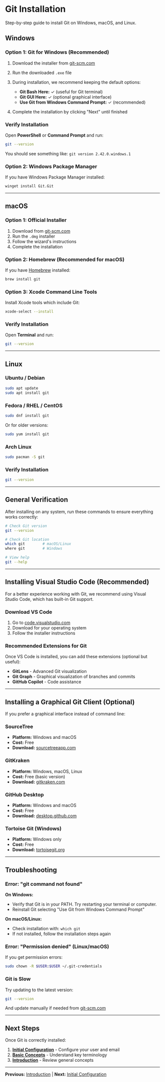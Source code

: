 # Git Installation

Step-by-step guide to install Git on Windows, macOS, and Linux.

## Windows

### Option 1: Git for Windows (Recommended)

1. Download the installer from [git-scm.com](https://git-scm.com/download/win)
2. Run the downloaded `.exe` file
3. During installation, we recommend keeping the default options:
   - **Git Bash Here:** ✓ (useful for Git terminal)
   - **Git GUI Here:** ✓ (optional graphical interface)
   - **Use Git from Windows Command Prompt:** ✓ (recommended)

4. Complete the installation by clicking "Next" until finished

### Verify Installation

Open **PowerShell** or **Command Prompt** and run:

```bash
git --version
```

You should see something like: `git version 2.42.0.windows.1`

### Option 2: Windows Package Manager

If you have Windows Package Manager installed:

```bash
winget install Git.Git
```

---

## macOS

### Option 1: Official Installer

1. Download from [git-scm.com](https://git-scm.com/download/mac)
2. Run the `.dmg` installer
3. Follow the wizard's instructions
4. Complete the installation

### Option 2: Homebrew (Recommended for macOS)

If you have [Homebrew](https://brew.sh/) installed:

```bash
brew install git
```

### Option 3: Xcode Command Line Tools

Install Xcode tools which include Git:

```bash
xcode-select --install
```

### Verify Installation

Open **Terminal** and run:

```bash
git --version
```

---

## Linux

### Ubuntu / Debian

```bash
sudo apt update
sudo apt install git
```

### Fedora / RHEL / CentOS

```bash
sudo dnf install git
```

Or for older versions:

```bash
sudo yum install git
```

### Arch Linux

```bash
sudo pacman -S git
```

### Verify Installation

```bash
git --version
```

---

## General Verification

After installing on any system, run these commands to ensure everything works correctly:

```bash
# Check Git version
git --version

# Check Git location
which git        # macOS/Linux
where git        # Windows

# View help
git --help
```

---

## Installing Visual Studio Code (Recommended)

For a better experience working with Git, we recommend using Visual Studio Code, which has built-in Git support.

### Download VS Code

1. Go to [code.visualstudio.com](https://code.visualstudio.com/)
2. Download for your operating system
3. Follow the installer instructions

### Recommended Extensions for Git

Once VS Code is installed, you can add these extensions (optional but useful):

- **GitLens** - Advanced Git visualization
- **Git Graph** - Graphical visualization of branches and commits
- **GitHub Copilot** - Code assistance

---

## Installing a Graphical Git Client (Optional)

If you prefer a graphical interface instead of command line:

### SourceTree

- **Platform:** Windows and macOS
- **Cost:** Free
- **Download:** [sourcetreeapp.com](https://www.sourcetreeapp.com/)

### GitKraken

- **Platform:** Windows, macOS, Linux
- **Cost:** Free (basic version)
- **Download:** [gitkraken.com](https://www.gitkraken.com/)

### GitHub Desktop

- **Platform:** Windows and macOS
- **Cost:** Free
- **Download:** [desktop.github.com](https://desktop.github.com/)

### Tortoise Git (Windows)

- **Platform:** Windows only
- **Cost:** Free
- **Download:** [tortoisegit.org](https://tortoisegit.org/)

---

## Troubleshooting

### Error: "git command not found"

**On Windows:**

- Verify that Git is in your PATH. Try restarting your terminal or computer.
- Reinstall Git selecting "Use Git from Windows Command Prompt"

**On macOS/Linux:**

- Check installation with: `which git`
- If not installed, follow the installation steps again

### Error: "Permission denied" (Linux/macOS)

If you get permission errors:

```bash
sudo chown -R $USER:$USER ~/.git-credentials
```

### Git is Slow

Try updating to the latest version:

```bash
git --version
```

And update manually if needed from [git-scm.com](https://git-scm.com/)

---

## Next Steps

Once Git is correctly installed:

1. **[Initial Configuration](initial-configuration.md)** - Configure your user and email
2. **[Basic Concepts](basic-concepts.md)** - Understand key terminology
3. **[Introduction](introduction.md)** - Review general concepts

---

**Previous:** [Introduction](introduction.md) | **Next:** [Initial Configuration](initial-configuration.md)
